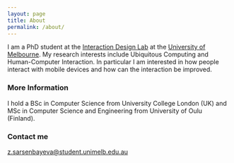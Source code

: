 ```yaml
---
layout: page
title: About
permalink: /about/
---
```


I am a PhD student at the [Interaction Design Lab](http://www.cis.unimelb.edu.au/research/groups/interaction-design/) at the [University of Melbourne](http://www.unimelb.edu.au/). My research interests include Ubiquitous Computing and Human-Computer Interaction. In particular I am interested in how people interact with mobile devices and how can the interaction be improved.

### More Information

I hold a BSc in Computer Science from University College London (UK) and MSc in Computer Science and Engineering from University of Oulu (Finland).

### Contact me

[z.sarsenbayeva@student.unimelb.edu.au](mailto:z.sarsenbayeva@student.unimelb.edu.au)